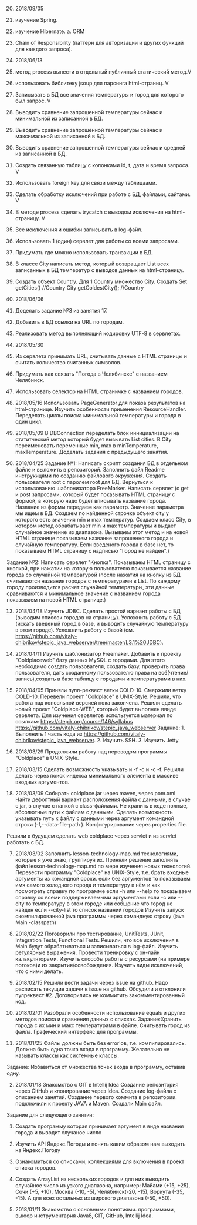 020. 2018/09/05
1. изучение Spring.
2. изучение Hibernate.
   a. ORM
3. Chain of Responsibility (паттерн для авторизации и других функций для каждого запроса).

019. 2018/06/13
1. метод process вынести в отдельный публичный статический метод.V
2. использовать библитеку jsoup для парсинга html-страниц. V
3. Записывать в БД все значения температуры и город для которого был запрос. V
4. Выводить сравнение запрошенной температуры сейчас и минимальной из записанной в БД.
5. Выводить сравнение запрошенной температуры сейчас и максимальной из записанной в БД.
6. Выводить сравнение запрошенной температуры сейчас и средней из записанной в БД.
7. Создать связанную таблицу с колонками id, t, дата и время запроса. V
8. Использовать foreign key для связи между таблицаами.
9. Сделать обработку исключений при работе с БД, файлами, сайтами. V
10. В методе process сделать trycatch с выводом исключения на html-страницу. V
11. Все исключения и ошибки записывать в log-файл.
12. Использовать 1 (один) сервлет для работы со всеми запросами.
13. Придумать где можно использовать транзакции в БД.
14. В классе City написать метод, который возвращает List<Integer> всех записанных в БД температур
с выводов данных на html-страницу.
15. Создать объект Country. Для 1 Country множество City. Создать Set<City> getCities() //Country
                                                                 City getColdestCity(); //Country

018. 2018/06/06
1. Доделать задание №3 из занятия 17.
2. Добавить в БД ссылки на URL по городам.
3. Реализовать метод выполняющий кодировку UTF-8 в сервлетах.

017. 2018/05/30
1. Из сервлета принимать URL, считывать данные с HTML страницы и считать количество считанных символов.
2. Придумать как связать "Погода в Челябинске" с названием Челябинск.
3. Использовать селектор на HTML страничке с названием городов.

016. 2018/05/16
Использовать PageGenerator для показа результатов на html-странице.
Изучить особенности применения ResourceHandler.
Переделать циклы поиска минимальной температуры и города в один цикл.

015. 2018/05/09
В DBConnection переделать блок иннициализации на статитческий метод который будет вызывать List<City> cities.
В City переименовать переменные min, max в minTemperature, maxTemperature.
Доделать задания с предыдущего занятия.

014. 2018/04/25
Задание №1:
Написать скрипт создания БД в отдельном файле и выложить в репозиторий.
Заполнить файл Readme инструкицями по созданию файлового окружения.
Создать пользователя root с паролем root для БД.
Вернуться к использованию шаблонизатора FreeMarker.
Написать сервлет (с get и post запросами, который будет показывать HTML страницу с формой, в которую надо будет
вписывать название города. Название из формы передаем как параметр. Значение параметра мы ищем в БД.
Создаем по найденной строчке объект city у которого есть значения min и max температур. Создаем класс City,
в котором метод обрабатывает min и max температуры и выдает случайное значение из диапазона. Вызываем этот метод
и на новой HTML странице показываем название запрошенного города и случайную температуру.
Если введеного города в базе нет, то показываем HTML страницу с надписью "Город не найден".)

Задание №2:
Написать сервлет "Кнопка". Показываем HTML страницу с кнопкой, при нажатии на которую пользователю показывается
название города со случайной температурой (после нажатия на кнопку из БД считываются названия городов с температурами
в List. По каждому городу производится расчет случайной температуры, эти данные сравниваются и минимальное
значение с названием города показываем на новой HTML странице.)

013. 2018/04/18 
Изучить JDBC. Сделать простой вариант работы с БД (выводим списсок городов на страницу).
Усложнить работу с БД (искать введеный город в базе, и выводить случайную температуру в этом городе).
Усложнить работу с базой (см. https://github.com/vitaly-chibrikov/stepic_java_webserver/tree/master/L3.1%20JDBC).

012. 2018/04/11
Изучить шаблонизатор Freemaker.
Добавить к проекту "Coldplaceweb" базу данных MySQL с городами.
Для этого необходимо создать пользователя, создать базу, проверить права пользователя, 
дать созданному пользователю права на всё(чтение/запись),создать в базе таблицу с городами и температурами в них.

011. 2018/04/05
Приняли пулл-реквест ветки COLD-10. Смержили ветку COLD-10. Перевели проект "Сoldplace" в UNIX-Style.
Решили, что работа над консольной версией пока закончена.
Решили сделать новый проект "Coldplace-WEB", который будет выполнен ввиде сервлета.
Для изучения сервлетов используется материал по ссылкам: https://stepik.org/course/146/syllabus
                                                         https://github.com/vitaly-chibrikov/stepic_java_webserver
Задание: 1. Выполнить 1 часть кода из https://github.com/vitaly-chibrikov/stepic_java_webserver.
         2. Изучить SSH.
         3. Изучить Jetty.

010. 2018/03/29
Продолжили работу над переводом программы "Coldplace" в UNIX-Style.

009. 2018/03/15
Сделать возможность указывать и -f -c и -c -f.
Решили делать через поиск индекса минимального элемента в массиве входных аргументов.

008. 2018/03/09
Собирать coldplace.jar через maven, через pom.xml
Найти дефолтный вариант расположения файла с данными, в случае с jar, в случае с папкой с class-файлами.
Не хранить в коде полные, абсолютные  пути к файлам с данными.
Сделать возможность указывать путь к файлу с данными через аргумент командной строки (-f,--data-file-path <path>).
Конфигурирование через.properties file.

Решили в будущем сделать web coldplace через servlet и из servlet работать с БД.
 

007. 2018/03/02
Заполнить lesson-technology-map.md технологиями, которые я уже знаю, группируя их.
Приняли решение заполнять файл lesson-technology-map.md по мере изучения новых технологий.
Перевести программу "Coldplaсe" на UNIX-Style, т.е. брать входные аргументы из командной сроки.
    если без аргументов то показываем имя самого холодного города и температуру в нём и как посмотреть справку по программе
    если -h или --help то показываем справку со всеми поддерживаемыми аргументами
    если -c <CityName> или --city <CityName> то температуру в этом городе или собщение что город не найден
    если --city-list то список названий городов
Изучить запуск скомпилированной java программы через командную строку (java Main -classpath) 

006. 2018/02/22
Поговорили про тестирование, UnitTests, JUnit, 
Integration Tests, Functional Tests.
Решили, что все исключения в Main будут обрабатываться и записываться в log-файл.
Изучить регулярные выражения. Провести тренировку с он-лайн калькуляторами.
Изучить способы работы с ресурсами (на примере потоков)и их закрытия/освобождения.
Изучить виды исключений, что с ними делать.

005. 2018/02/15
Решили вести задачи через issue на github. Надо расписать текущие задачи в 
issue на github. 
Обсудили и отклонили пулреквест #2.
Договорились не коммитить закомментированный код. 

004.  2018/02/01
Разобрали особенности использование equals и других методов поиска и сравнения данных с списках.
Задание:Хранить города с их мин и макс температурами в файле.
Считывать город из файла.
Графический интерфейс для программы.

003. 2018/01/25
Файлы должны быть без error'ов, т.е. компилировались.
Должна быть одна точка входа в программу.
Желательно не называть классы как системные классы.

Задание:
Избавиться от множества точек входа в программу, оставив одну.

002. 2018/01/18
Знакомство с GIT в Intellij Idea
Создание репозитория через GitHub и клонирование через Idea.
Создание log-файла с описанием занятий.
Создание первого коммита в репозитории.
подключили к проекту JAVA  и Maven.
Создали Mаin файл.

Задание для следующего занятия:
1. Создать программу которая принимает аргумент в виде названия города и выводит случаное число
2. Изучить API Яндекс.Погоды и понять каким образом нам выходить на Яндекс.Погоду
3. Ознакомиться со списками, коллекциями для включения в проект списка городов.
4. Создать ArrayList из нескольких городов и для них выводить случайное число из узкого диапазона, например: Майами (+15, +25), Сочи (+5, +10), Москва (-10, -5), Челябинск(-20, -15), Воркута (-35, -15). А для всех остальных из широкого диапазона (-50, +50).

001. 2018/01/11
Знакомство с основными понятиями. программами, выюор инструментария
Java8, GIT, GitHub, Intellij Idea.
